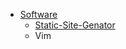
<!-- _navbar.md -->

- [Software](/IT/Software/)
  * [Static-Site-Genator](/IT/Software/Static-Site-Genator/)
  * Vim

